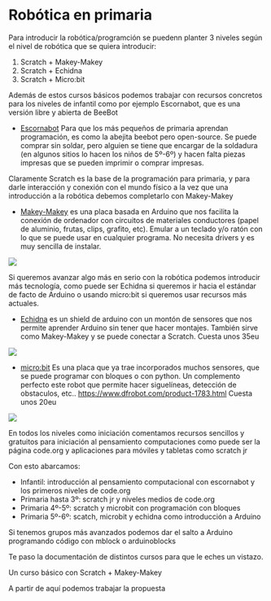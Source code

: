 
# Robótica en primaria

Para introducir la robótica/programción se puedenn planter 3 niveles según el nivel de robótica que se quiera introducir:

1. Scratch + Makey-Makey
2. Scratch + Echidna
3. Scratch + Micro:bit

Además de estos cursos básicos podemos trabajar con recursos concretos para los niveles de infantil como por ejemplo Escornabot, que es una versión libre y abierta de BeeBot

* [Escornabot](https://escornabot.com/web/es) Para que los más pequeños de primaria aprendan  programación, es como la abejita beebot pero open-source. Se puede comprar sin soldar, pero alguien se tiene que encargar de la soldadura (en algunos sitios lo hacen los niños de 5º-6º) y hacen falta piezas impresas que se pueden imprimir o comprar impresas.

Claramente Scratch es la base de la programación para primaria, y para darle interacción y conexión con el mundo físico a la vez que una introducción a la robótica debemos completarlo con Makey-Makey

* [Makey-Makey](https://makeymakey.com/) es una placa basada en Arduino que nos facilita la conexión de ordenador con circuitos de materiales conductores (papel de aluminio, frutas, clips, grafito, etc). Emular a un teclado y/o ratón con lo que se puede usar en cualquier programa. No necesita drivers y es muy sencilla de instalar.


![](https://s3.amazonaws.com/ArchiveImages/SLJ/2015/04/SLJ1504-TK-Makey_Bannanas.jpg)

Si queremos avanzar algo más en serio con la robótica podemos introducir más tecnología, como puede ser Echidna si queremos ir hacia el estándar de facto de Arduino o usando micro:bit si queremos usar recursos más actuales.

* [Echidna](http://echidna.es/) es un shield de arduino con un montón de sensores que nos permite aprender Arduino sin tener que hacer montajes. También sirve como Makey-Makey y se puede conectar a Scratch. Cuesta unos 35eu

![](http://echidna.es/wp-content/uploads/2017/11/echidnashield.png?w=300)

* [micro:bit](https://microbit.org/es/code/) Es una placa que ya trae incorporados muchos sensores, que se puede programar con bloques o con python. Un complemento perfecto este robot que permite hacer siguelíneas, detección de obstaculos, etc.. https://www.dfrobot.com/product-1783.html Cuesta unos 20eu

![](https://microbit.org/images/beating-heart.gif)

En todos los niveles como iniciación comentamos recursos sencillos y gratuitos para iniciación al pensamiento computaciones como puede ser la página code.org y aplicaciones para móviles y tabletas como scratch jr

Con esto abarcamos:
* Infantil: introducción al pensamiento computacional con escornabot y los primeros niveles de  code.org
* Primaria hasta 3º: scratch jr y niveles medios de code.org
* Primaria 4º-5º: scratch y microbit con programación con bloques
* Primaria 5º-6º: scatch, microbit y echidna como introducción a Arduino

Si tenemos grupos más avanzados podemos dar el salto a Arduino programando código con mblock o arduinoblocks

Te paso la documentación de distintos cursos para que le eches un vistazo.

Un curso básico con Scratch + Makey-Makey

A partir de aquí podemos trabajar la propuesta

